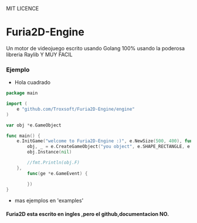 MIT LICENCE


# Furia2D-Engine
Un motor de videojuego escrito usando Golang 100% usando la poderosa libreria Raylib
                  Y MUY FACIL
### Ejemplo
- Hola cuadrado
```go
package main

import (
	e "github.com/Troxsoft/Furia2D-Engine/engine"
)

var obj *e.GameObject

func main() {
	e.InitGame("welcome to Furia2D-Engine :)", e.NewSize(500, 400), func(ge *e.GameEvent) {
		obj, _ = e.CreateGameObject("you object", e.SHAPE_RECTANGLE, e.NewSize(30, 30), e.NewPosition(30, 30))
		obj.Instance(nil)

		//fmt.Println(obj.F)
	},
		func(ge *e.GameEvent) {

		})
}

```
- mas ejemplos en 'examples'
#### Furia2D esta escrito en ingles ,pero el github,documentacion NO.
